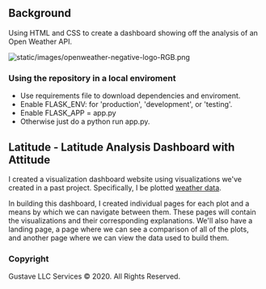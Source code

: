 ## Background

Using HTML and CSS to create a dashboard showing off the analysis of an Open Weather API.

![static/images/openweather-negative-logo-RGB.png](static/images/openweather-negative-logo-RGB.png)

### Using the repository in a local enviroment

* Use requirements file to download dependencies and enviroment. 
* Enable FLASK_ENV: for 'production', 'development', or 'testing'.
* Enable FLASK_APP = app.py
* Otherwise just do a python run app.py. 



## Latitude - Latitude Analysis Dashboard with Attitude

I created a visualization dashboard website using visualizations we've created in a past project. Specifically, I be plotted [weather data](data/processed/cities.csv).

In building this dashboard, I created individual pages for each plot and a means by which we can navigate between them. These pages will contain the visualizations and their corresponding explanations. We'll also have a landing page, a page where we can see a comparison of all of the plots, and another page where we can view the data used to build them.



### Copyright

Gustave LLC Services © 2020. All Rights Reserved.
